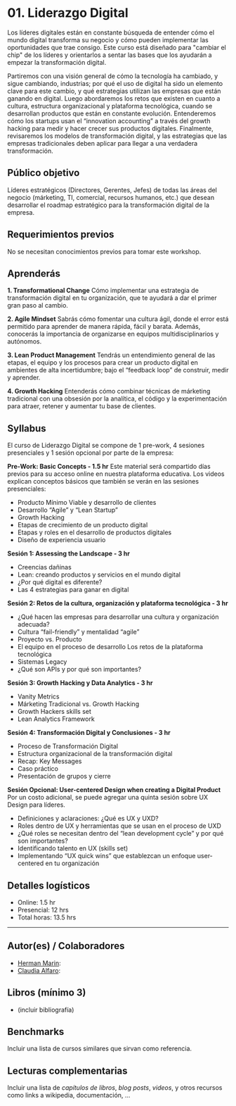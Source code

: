 # 01. Liderazgo Digital

Los líderes digitales están en constante búsqueda de entender cómo el mundo digital transforma su negocio y cómo pueden implementar las oportunidades que trae consigo. Este curso está diseñado para "cambiar el chip" de los líderes y orientarlos a sentar las bases que los ayudarán a empezar la transformación digital.
 
Partiremos con una visión general de cómo la tecnología ha cambiado, y sigue cambiando, industrias; por qué el uso de digital ha sido un elemento clave para este cambio, y qué estrategias utilizan las empresas que están ganando en digital. Luego abordaremos los retos que existen en cuanto a cultura, estructura organizacional y plataforma tecnológica, cuando se desarrollan productos que están en constante evolución. Entenderemos cómo los startups usan el “innovation accounting” a través del growth hacking para medir y hacer crecer sus productos digitales. Finalmente, revisaremos los modelos de transformación digital, y las estrategias que las empresas tradicionales deben aplicar para llegar a una verdadera transformación.


## Público objetivo

Líderes estratégicos (Directores, Gerentes, Jefes) de todas las áreas del negocio (márketing, TI, comercial, recursos humanos, etc.) que desean desarrollar el roadmap estratégico para la transformación digital de la empresa.
 

## Requerimientos previos

No se necesitan conocimientos previos para tomar este workshop.


## Aprenderás

**1. Transformational Change**
Cómo implementar una estrategia de transformación digital en tu organización, que te ayudará a dar el primer gran paso al cambio.

**2. Agile Mindset**
Sabrás cómo fomentar una cultura ágil, donde el error está permitido para aprender de manera rápida, fácil y barata. Además, conocerás la importancia de organizarse en equipos multidisciplinarios y autónomos.

**3. Lean Product Management**
Tendrás un entendimiento general de las etapas, el equipo y los procesos para crear un producto digital en ambientes de alta incertidumbre; bajo el “feedback loop” de construir, medir y aprender.

**4. Growth Hacking**
Entenderás cómo combinar técnicas de márketing tradicional con una obsesión por la analítica, el código y la experimentación para atraer,  retener y aumentar tu base de clientes.

## Syllabus

El curso de Liderazgo Digital se compone de 1 pre-work, 4 sesiones presenciales y 1 sesión opcional por parte de la empresa:

**Pre-Work: Basic Concepts - 1.5 hr**
Este material será compartido días previos para su acceso online en nuestra plataforma educativa. Los videos explican conceptos básicos que también se verán en las sesiones presenciales:

- Producto Mínimo Viable y desarrollo de clientes
- Desarrollo “Agile” y “Lean Startup”
- Growth Hacking
- Etapas de crecimiento de un producto digital
- Etapas y roles en el desarrollo de productos digitales
- Diseño de experiencia usuario

**Sesión 1: Assessing the Landscape - 3 hr**
- Creencias dañinas
- Lean: creando productos y servicios en el mundo digital
- ¿Por qué digital es diferente?
- Las 4 estrategias para ganar en digital

**Sesión 2: Retos de la cultura, organización y plataforma tecnológica - 3 hr**
- ¿Qué hacen las empresas para desarrollar una cultura y organización adecuada?
- Cultura “fail-friendly” y mentalidad “agile”
- Proyecto vs. Producto
- El equipo en el proceso de desarrollo
Los retos de la plataforma tecnológica
- Sistemas Legacy
- ¿Qué son APIs y por qué son importantes?

**Sesión 3: Growth Hacking y Data Analytics - 3 hr**
- Vanity Metrics
- Márketing Tradicional vs. Growth Hacking
- Growth Hackers skills set
- Lean Analytics Framework

**Sesión 4: Transformación Digital y Conclusiones - 3 hr**
- Proceso de Transformación Digital
- Estructura organizacional de la transformación digital
- Recap: Key Messages
- Caso práctico
- Presentación de grupos y cierre

**Sesión Opcional: User-centered Design when creating a Digital Product**
Por un costo adicional, se puede agregar una quinta sesión sobre UX Design para líderes.
- Definiciones y aclaraciones: ¿Qué es UX y UXD?
- Roles dentro de UX y herramientas que se usan en el proceso de UXD
- ¿Qué roles se necesitan dentro del “lean development cycle” y por qué son importantes?
- Identificando talento en UX (skills set)
- Implementando “UX quick wins” que establezcan un enfoque user-centered en tu organización


## Detalles logísticos

* Online: 1.5 hr 
* Presencial: 12 hrs
* Total horas: 13.5 hrs

***

## Autor(es) / Colaboradores

* [Herman Marin](https://www.linkedin.com/in/herman-marin/):
* [Claudia Alfaro](https://www.linkedin.com/in/claudiaalfaro/):

## Libros (mínimo 3)

- (incluir bibliografía)

## Benchmarks

Incluir una lista de cursos similares que sirvan como referencia.

## Lecturas complementarias

Incluir una lista de _capítulos de libros_, _blog posts_, _videos_, y otros
recursos como links a wikipedia, documentación, ...
